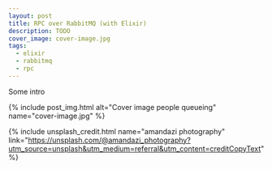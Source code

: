 ```yaml
---
layout: post
title: RPC over RabbitMQ (with Elixir)
description: TODO
cover_image: cover-image.jpg
tags:
  - elixir
  - rabbitmq
  - rpc
---
```


Some intro

{% include post_img.html alt="Cover image people queueing" name="cover-image.jpg" %}

{% include unsplash_credit.html name="amandazi photography" link="https://unsplash.com/@amandazi_photography?utm_source=unsplash&utm_medium=referral&utm_content=creditCopyText" %}
